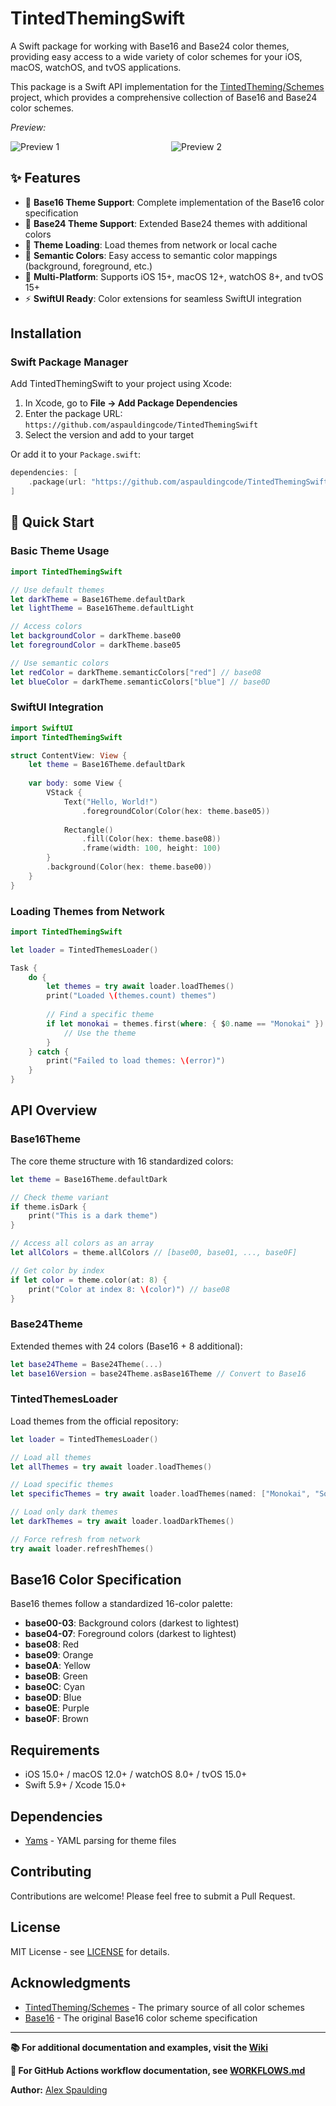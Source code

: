 # TintedThemingSwift

A Swift package for working with Base16 and Base24 color themes, providing easy access to a wide variety of color schemes for your iOS, macOS, watchOS, and tvOS applications.

This package is a Swift API implementation for the [TintedTheming/Schemes](https://github.com/tinted-theming/schemes) project, which provides a comprehensive collection of Base16 and Base24 color schemes.

_Preview:_

<div style="display: grid; grid-template-columns: repeat(2, 1fr); gap: 10px;">
    <img src="preview1.png" alt="Preview 1">
    <img src="preview2.png" alt="Preview 2">
</div>


## ✨ Features

- 🎨 **Base16 Theme Support**: Complete implementation of the Base16 color specification
- 🌈 **Base24 Theme Support**: Extended Base24 themes with additional colors
- 🔄 **Theme Loading**: Load themes from network or local cache
- 🎯 **Semantic Colors**: Easy access to semantic color mappings (background, foreground, etc.)
- 📱 **Multi-Platform**: Supports iOS 15+, macOS 12+, watchOS 8+, and tvOS 15+
- ⚡ **SwiftUI Ready**: Color extensions for seamless SwiftUI integration

## Installation

### Swift Package Manager

Add TintedThemingSwift to your project using Xcode:

1. In Xcode, go to **File → Add Package Dependencies**
2. Enter the package URL: `https://github.com/aspauldingcode/TintedThemingSwift`
3. Select the version and add to your target

Or add it to your `Package.swift`:

```swift
dependencies: [
    .package(url: "https://github.com/aspauldingcode/TintedThemingSwift", from: "1.0.0")
]
```

## 🚀 Quick Start

### Basic Theme Usage

```swift
import TintedThemingSwift

// Use default themes
let darkTheme = Base16Theme.defaultDark
let lightTheme = Base16Theme.defaultLight

// Access colors
let backgroundColor = darkTheme.base00
let foregroundColor = darkTheme.base05

// Use semantic colors
let redColor = darkTheme.semanticColors["red"] // base08
let blueColor = darkTheme.semanticColors["blue"] // base0D
```

### SwiftUI Integration

```swift
import SwiftUI
import TintedThemingSwift

struct ContentView: View {
    let theme = Base16Theme.defaultDark
    
    var body: some View {
        VStack {
            Text("Hello, World!")
                .foregroundColor(Color(hex: theme.base05))
            
            Rectangle()
                .fill(Color(hex: theme.base08))
                .frame(width: 100, height: 100)
        }
        .background(Color(hex: theme.base00))
    }
}
```

### Loading Themes from Network

```swift
import TintedThemingSwift

let loader = TintedThemesLoader()

Task {
    do {
        let themes = try await loader.loadThemes()
        print("Loaded \(themes.count) themes")
        
        // Find a specific theme
        if let monokai = themes.first(where: { $0.name == "Monokai" }) {
            // Use the theme
        }
    } catch {
        print("Failed to load themes: \(error)")
    }
}
```

## API Overview

### Base16Theme

The core theme structure with 16 standardized colors:

```swift
let theme = Base16Theme.defaultDark

// Check theme variant
if theme.isDark {
    print("This is a dark theme")
}

// Access all colors as an array
let allColors = theme.allColors // [base00, base01, ..., base0F]

// Get color by index
if let color = theme.color(at: 8) {
    print("Color at index 8: \(color)") // base08
}
```

### Base24Theme

Extended themes with 24 colors (Base16 + 8 additional):

```swift
let base24Theme = Base24Theme(...)
let base16Version = base24Theme.asBase16Theme // Convert to Base16
```

### TintedThemesLoader

Load themes from the official repository:

```swift
let loader = TintedThemesLoader()

// Load all themes
let allThemes = try await loader.loadThemes()

// Load specific themes
let specificThemes = try await loader.loadThemes(named: ["Monokai", "Solarized Dark"])

// Load only dark themes
let darkThemes = try await loader.loadDarkThemes()

// Force refresh from network
try await loader.refreshThemes()
```

## Base16 Color Specification

Base16 themes follow a standardized 16-color palette:

- **base00-03**: Background colors (darkest to lightest)
- **base04-07**: Foreground colors (darkest to lightest)
- **base08**: Red
- **base09**: Orange
- **base0A**: Yellow
- **base0B**: Green
- **base0C**: Cyan
- **base0D**: Blue
- **base0E**: Purple
- **base0F**: Brown

## Requirements

- iOS 15.0+ / macOS 12.0+ / watchOS 8.0+ / tvOS 15.0+
- Swift 5.9+ / Xcode 15.0+

## Dependencies

- [Yams](https://github.com/jpsim/Yams) - YAML parsing for theme files

## Contributing

Contributions are welcome! Please feel free to submit a Pull Request.

## License

MIT License - see [LICENSE](LICENSE) for details.

## Acknowledgments

- [TintedTheming/Schemes](https://github.com/tinted-theming/schemes) - The primary source of all color schemes
- [Base16](https://github.com/chriskempson/base16) - The original Base16 color scheme specification

---

**📚 For additional documentation and examples, visit the [Wiki](../../wiki/Documentation)**

**🔧 For GitHub Actions workflow documentation, see [WORKFLOWS.md](WORKFLOWS.md)**

**Author:** [Alex Spaulding](https://github.com/aspauldingcode)